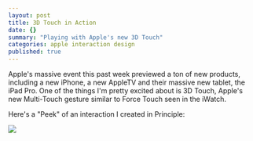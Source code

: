 ```yaml
---
layout: post
title: 3D Touch in Action
date: {}
summary: "Playing with Apple's new 3D Touch"
categories: apple interaction design
published: true
---
```



Apple's massive event this past week previewed a ton of new products, including a new iPhone, a new AppleTV and their massive new tablet, the iPad Pro. One of the things I'm pretty excited about is 3D Touch, Apple's new Multi-Touch gesture similar to Force Touch seen in the iWatch. 

Here's a "Peek" of an interaction I created in Principle:

<img src="https://www.dropbox.com/s/ndp1exhmqycpxbk/3dtouch-example.gif?dl=0" />
